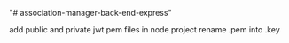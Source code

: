 "# association-manager-back-end-express"

add public and private jwt pem files in node project 
rename .pem into .key
